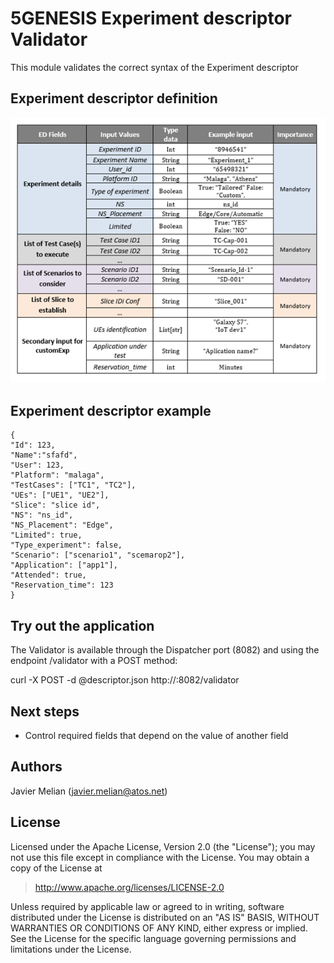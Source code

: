 # 5GENESIS Experiment descriptor Validator

This module validates the correct syntax of the Experiment descriptor 

## Experiment descriptor definition 
![](./images/ED.png)

## Experiment descriptor example

    {
	"Id": 123,
	"Name":"sfafd",
	"User": 123,
	"Platform": "malaga",
	"TestCases": ["TC1", "TC2"], 
	"UEs": ["UE1", "UE2"], 
	"Slice": "slice id", 
	"NS": "ns_id",
	"NS_Placement": "Edge",
	"Limited": true,
	"Type_experiment": false,
	"Scenario": ["scenario1", "scemarop2"], 
	"Application": ["app1"],
	"Attended": true, 
	"Reservation_time": 123 
    }    

## Try out the application
The Validator is available through the Dispatcher port (8082) and using the endpoint /validator with a POST method:

curl -X POST -d @descriptor.json http://<dispatcher host>:8082/validator


## Next steps
- Control required fields that depend on the value of another field

## Authors
Javier Melian (javier.melian@atos.net)

## License

Licensed under the Apache License, Version 2.0 (the "License");
you may not use this file except in compliance with the License.
You may obtain a copy of the License at

   > http://www.apache.org/licenses/LICENSE-2.0

Unless required by applicable law or agreed to in writing, software
distributed under the License is distributed on an "AS IS" BASIS,
WITHOUT WARRANTIES OR CONDITIONS OF ANY KIND, either express or implied.
See the License for the specific language governing permissions and
limitations under the License.

